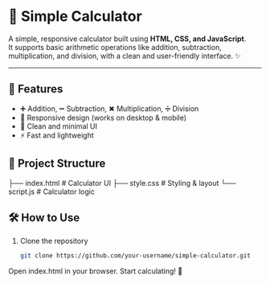 # 🧮 Simple Calculator

A simple, responsive calculator built using **HTML, CSS, and JavaScript**.  
It supports basic arithmetic operations like addition, subtraction, multiplication, and division, with a clean and user-friendly interface. ✨

---

## 🚀 Features
- ➕ Addition, ➖ Subtraction, ✖ Multiplication, ➗ Division  
- 📱 Responsive design (works on desktop & mobile)  
- 🎨 Clean and minimal UI  
- ⚡ Fast and lightweight  


## 📂 Project Structure
├── index.html # Calculator UI
├── style.css # Styling & layout
└── script.js # Calculator logic

## 🛠️ How to Use
1. Clone the repository  
   ```bash
   git clone https://github.com/your-username/simple-calculator.git
   
Open index.html in your browser.
Start calculating! 🥳
